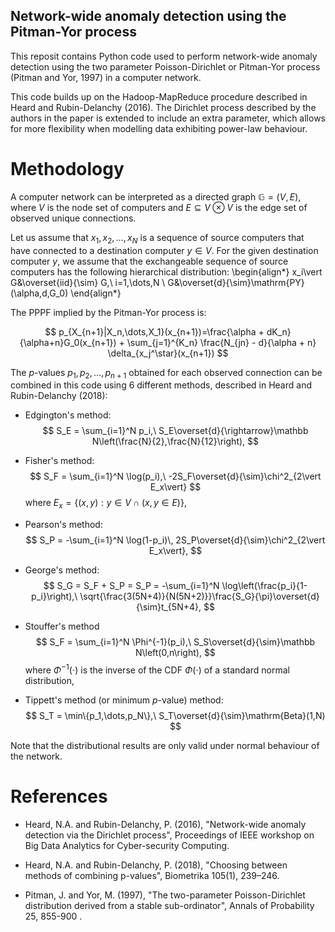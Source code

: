 ## Network-wide anomaly detection using the Pitman-Yor process

This reposit contains Python code used to perform network-wide anomaly detection using the two parameter Poisson-Dirichlet or Pitman-Yor process (Pitman and Yor, 1997) in a computer network. 

This code builds up on the Hadoop-MapReduce procedure described in Heard and Rubin-Delanchy (2016). The Dirichlet process described by the authors in the paper is extended to include an extra parameter, which allows for more flexibility when modelling data exhibiting power-law behaviour.

# Methodology

A computer network can be interpreted as a directed graph $\mathbb{G}=(V,E)$, where $V$ is the node set of computers and $E\subseteq V\otimes V$ is the edge set of observed unique connections. 

Let us assume that $x_1,x_2,\dots,x_N$ is a sequence of source computers that have connected to a destination computer $y\in V$. For the given destination computer $y$, we assume that the exchangeable sequence of source computers has the following hierarchical distribution:
\begin{align*}
 x_i\vert G&\overset{iid}{\sim} G,\ i=1,\dots,N \\
 G&\overset{d}{\sim}\mathrm{PY}(\alpha,d,G_0)
\end{align*}

The PPPF implied by the Pitman-Yor process is:

$$
p_{X_{n+1}|X_n,\dots,X_1}(x_{n+1})=\frac{\alpha + dK_n}{\alpha+n}G_0(x_{n+1}) + \sum_{j=1}^{K_n} \frac{N_{jn} - d}{\alpha + n} \delta_{x_j^\star}(x_{n+1})
$$

The $p$-values $p_1,p_2,\dots,p_{n+1}$ obtained for each observed connection can be combined in this code using 6 different methods, described in Heard and Rubin-Delanchy (2018):

* Edgington's method: $$ S_E = \sum_{i=1}^N p_i,\ S_E\overset{d}{\rightarrow}\mathbb N\left(\frac{N}{2},\frac{N}{12}\right), $$

* Fisher's method: $$ S_F = \sum_{i=1}^N \log(p_i),\ -2S_F\overset{d}{\sim}\chi^2_{2\vert E_x\vert} $$
where $E_x=\{(x,y):y\in V\cap(x,y\in E)\}$,

* Pearson's method: $$ S_P = -\sum_{i=1}^N \log(1-p_i)\, 2S_P\overset{d}{\sim}\chi^2_{2\vert E_x\vert}, $$

* George's method: $$ S_G = S_F + S_P = S_P = -\sum_{i=1}^N \log\left(\frac{p_i}{1-p_i}\right),\ \sqrt{\frac{3(5N+4)}{N(5N+2)}}\frac{S_G}{\pi}\overset{d}{\sim}t_{5N+4}, $$

* Stouffer's method $$ S_F = \sum_{i=1}^N \Phi^{-1}(p_i),\ S_S\overset{d}{\sim}\mathbb N\left(0,n\right), $$
where $\Phi^{-1}(\cdot)$ is the inverse of the CDF $\Phi(\cdot)$ of a standard normal distribution,

* Tippett's method (or minimum $p$-value) method: $$ S_T = \min\{p_1,\dots,p_N\},\ S_T\overset{d}{\sim}\mathrm{Beta}(1,N) $$ 

Note that the distributional results are only valid under normal behaviour of the network.

# References

* Heard, N.A. and Rubin-Delanchy, P. (2016), "Network-wide anomaly detection via the Dirichlet process", Proceedings of IEEE workshop on Big Data Analytics for Cyber-security Computing.

* Heard, N.A. and Rubin-Delanchy, P. (2018), "Choosing between methods of combining p-values", Biometrika 105(1), 239–246.

* Pitman, J. and Yor, M. (1997), "The two-parameter Poisson-Dirichlet distribution derived from a stable sub-ordinator", Annals of Probability 25, 855-900 .


